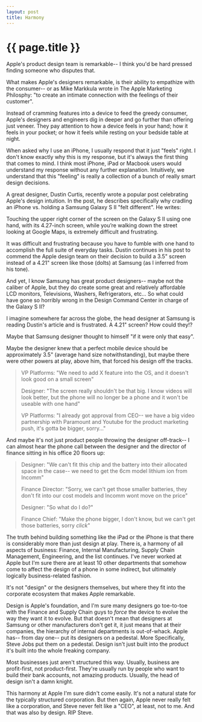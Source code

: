 ```yaml
---
layout: post
title: Harmony
---
```


# {{ page.title }}

Apple's product design team is remarkable-- I think you'd be hard pressed finding someone who disputes that.  

What makes Apple's designers remarkable, is their ability to empathize with the consumer-- or as Mike Markkula wrote in The Apple Marketing Philosphy: "to create an intimate connection with the feelings of their customer". 

Instead of cramming features into a device to feed the greedy consumer, Apple's designers and engineers dig in deeper and go further than offering just veneer.  They pay attention to how a device feels in your hand; how it feels in your pocket; or how it feels while resting on your bedside table at night.

When asked why I use an iPhone, I usually respond that it just "feels" right.  I don't know exactly why this is my response, but it's always the first thing that comes to mind.  I think most iPhone, iPad or Macbook users would understand my response without any further explanation. Intuitively, we understand that this "feeling" is really a collection of a bunch of really smart design decisions. 

A great designer, Dustin Curtis, recently wrote a popular post celebrating Apple's design intuition. In the post, he describes specifically why cradling an iPhone vs. holding a Samsung Galaxy S II "felt different".  He writes:

Touching the upper right corner of the screen on the Galaxy S II using one hand, with its 4.27-inch screen, while you’re walking down the street looking at Google Maps, is extremely difficult and frustrating. 

It was difficult and frustrating because you have to fumble with one hand to accomplish the full suite of everyday tasks.  Dustin continues in his post to commend the Apple design team on their decision to build a 3.5" screen instead of a 4.21" screen like those (dolts) at Samsung (as I inferred from his tone).

And yet, I know Samsung has great product designers-- maybe not the caliber of Apple, but they do create some great and relatively affordable LCD monitors, Televisions, Washers, Refrigerators, etc…  So what could have gone so horribly wrong in the Design Command Center in charge of the Galaxy S II? 

I imagine somewhere far across the globe, the head designer at Samsung is reading Dustin's article and is frustrated.  A 4.21" screen? How could they!?

Maybe that Samsung designer thought to himself "if it were only that easy".  

Maybe the designer knew that a perfect mobile device should be approximately 3.5" (average hand size notwithstanding), but maybe there were other powers at play, above him, that forced his design off the tracks.  

> VP Platforms:  "We need to add X feature into the OS, and it doesn't look good on a small screen"
>
> Designer:  "The screen really shouldn't be that big.  I know videos will look better, but the phone will no longer be a phone and it won't be useable with one hand"
>
> VP Platforms:  "I already got approval from CEO-- we have a big video partnership with Paramount and Youtube for the product marketing push, it's gotta be bigger, sorry..."

And maybe it's not just product people throwing the designer off-track--  I can almost hear the phone call between the designer and the director of finance sitting in his office 20 floors up: 

> Designer:  "We can't fit this chip and the battery into their allocated space in the case-- we need to get the 6cm model lithium ion from Incomm"
>
> Finance Director:  "Sorry, we can't get those smaller batteries, they don't fit into our cost models and Incomm wont move on the price"
>
> Designer:  "So what do I do?"
>
> Finance Chief:  "Make the phone bigger, I don't know, but we can't get those batteries, sorry *click*"

The truth behind building something like the iPad or the iPhone is that there is considerably more than just design at play.  There is, a harmony of all aspects of business:  Finance, Internal Manufacturing,  Supply Chain Management, Engineering, and the list continues.  I've never worked at Apple but I'm sure there are at least 10 other departments that somehow come to affect the design of a phone in some indirect, but ultimately logically business-related fashion.  

It's not "design" or the designers themselves, but where they fit into the corporate ecosystem that makes Apple remarkable.  

Design is Apple's foundation, and I'm sure many designers go toe-to-toe with the Finance and Supply Chain guys to *force* the device to evolve the way they want it to evolve.  But that doesn't mean that designers at Samsung or other manufacturers don't get it, it just means that at their companies, the hierarchy of internal departments is out-of-whack. Apple has-- from day one-- put its designers on a pedestal.  More Specifically, Steve Jobs put them on a pedestal.  Design isn't just built into the product it's built into the whole freaking company.  

Most businesses just aren't structured this way.  Usually, business are profit-first, not product-first.  They're usually run by people who want to build their bank accounts, not amazing products.  Usually, the head of design isn't a damn knight.

This harmony at Apple I'm sure didn't come easily.  It's not a natural state for the typically structured corporation.  But then again, Apple never really felt like a corporation, and Steve never felt like a "CEO", at least, not to me.  And that was also by design.  RIP Steve.